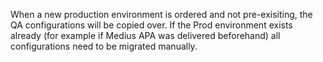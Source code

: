 When a new production environment is ordered and not pre-exisiting, the QA configurations will be copied over. If the Prod environment exists already (for example if Medius APA was delivered beforehand) all configurations need to be migrated manually.